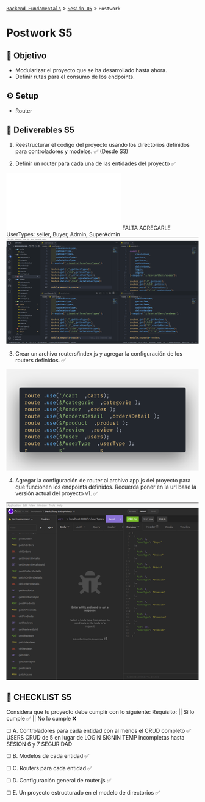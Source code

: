 [`Backend Fundamentals`](../../README.md) > [`Sesión 05`](../README.md) > `Postwork`

# Postwork S5

## 🎯 Objetivo

- Modularizar el proyecto que se ha desarrollado hasta ahora.
- Definir rutas para el consumo de los endpoints.

## ⚙️ Setup

- Router

## 📑 Deliverables S5

1. Reestructurar el código del proyecto usando los directorios definidos para controladores y modelos.   ✅ 
(Desde S3)

2. Definir un router para cada una de las entidades del proyecto   ✅

![Diseno de las rutas pata el API Bedushop](DisenoAPIBedushop.html) FALTA AGREGARLE UserTypes: seller, Buyer, Admin, SuperAdmin
![](./images/DEVGETbyidAPIRoutes.png)

3. Crear un archivo routers/index.js y agregar la configuración de los routers definidos.  ✅

![](./images/routesIndex1.png)

4. Agregar la configuración de router al archivo app.js del proyecto para que funcionen los endpoints definidos. Recuerda poner en la url base la versión actual del proyecto v1.  ✅

![](./images/v1.png)

## 📑 CHECKLIST S5

Considera que tu proyecto debe cumplir con lo siguiente:
Requisito:  ||  Sí lo cumple    ✅  ||  	No lo cumple    ❌

☐ A. Controladores para cada entidad con al menos el CRUD completo 	  ✅	
USERS CRUD de 5 en lugar de LOGIN SIGNIN TEMP incompletas hasta SESION 6 y 7 SEGURIDAD

☐ B. Modelos de cada entidad 		  ✅

☐ C. Routers para cada entidad 		  ✅

☐ D. Configuración general de router.js ✅

☐ E. Un proyecto estructurado en el modelo de directorios  ✅
